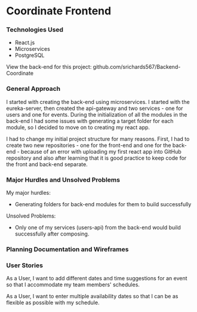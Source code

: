 # Coordinate Frontend
### Technologies Used
- React.js
- Microservices
- PostgreSQL

View the back-end for this project: github.com/srichards567/Backend-Coordinate

### General Approach
I started with creating the back-end using microservices. I started with the eureka-server, then created the api-gateway and two services - one for users and one for events. During the initialization of all the modules in the back-end I had some issues with generating a target folder for each module, so I decided to move on to creating my react app. <br />

I had to change my initial project structure for many reasons. First, I had to create two new repositories - one for the front-end and one for the back-end - because of an error with uploading my first react app into GitHub repository and also after learning that it is good practice to keep code for the front and back-end separate. 

### Major Hurdles and Unsolved Problems
My major hurdles:
- Generating folders for back-end modules for them to build successfully

Unsolved Problems:
- Only one of my services (users-api) from the back-end would build successfully after composing.


### Planning Documentation and Wireframes

### User Stories
As a User, I want to add different dates and time suggestions for an event so that I accommodate my team members' schedules.

As a User, I want to enter multiple availability dates so that I can be as flexible as possible with my schedule.
